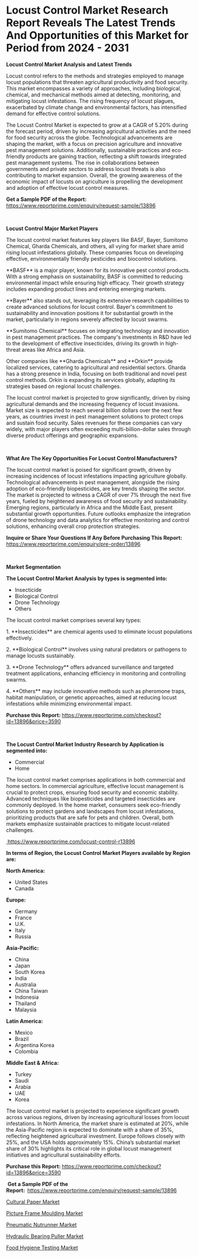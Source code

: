 <p><h1>Locust Control Market Research Report Reveals The Latest Trends And Opportunities of this Market for Period from 2024 - 2031</h1></p><p><strong>Locust Control Market Analysis and Latest Trends</strong></p>
<p><p>Locust control refers to the methods and strategies employed to manage locust populations that threaten agricultural productivity and food security. This market encompasses a variety of approaches, including biological, chemical, and mechanical methods aimed at detecting, monitoring, and mitigating locust infestations. The rising frequency of locust plagues, exacerbated by climate change and environmental factors, has intensified demand for effective control solutions.</p><p>The Locust Control Market is expected to grow at a CAGR of 5.20% during the forecast period, driven by increasing agricultural activities and the need for food security across the globe. Technological advancements are shaping the market, with a focus on precision agriculture and innovative pest management solutions. Additionally, sustainable practices and eco-friendly products are gaining traction, reflecting a shift towards integrated pest management systems. The rise in collaborations between governments and private sectors to address locust threats is also contributing to market expansion. Overall, the growing awareness of the economic impact of locusts on agriculture is propelling the development and adoption of effective locust control measures.</p></p>
<p><strong>Get a Sample PDF of the Report:&nbsp;</strong> <a href="https://www.reportprime.com/enquiry/request-sample/13896?utm_campaign=1110&utm_medium=2&utm_source=Github&utm_content=ia&utm_term=29112024&utm_id=locust-control">https://www.reportprime.com/enquiry/request-sample/13896</a></p>
<p>&nbsp;</p>
<p><strong>Locust Control Major Market Players</strong></p>
<p><p>The locust control market features key players like BASF, Bayer, Sumitomo Chemical, Gharda Chemicals, and others, all vying for market share amid rising locust infestations globally. These companies focus on developing effective, environmentally friendly pesticides and biocontrol solutions.</p><p>**BASF** is a major player, known for its innovative pest control products. With a strong emphasis on sustainability, BASF is committed to reducing environmental impact while ensuring high efficacy. Their growth strategy includes expanding product lines and entering emerging markets.</p><p>**Bayer** also stands out, leveraging its extensive research capabilities to create advanced solutions for locust control. Bayer's commitment to sustainability and innovation positions it for substantial growth in the market, particularly in regions severely affected by locust swarms.</p><p>**Sumitomo Chemical** focuses on integrating technology and innovation in pest management practices. The company's investments in R&D have led to the development of effective insecticides, driving its growth in high-threat areas like Africa and Asia.</p><p>Other companies like **Gharda Chemicals** and **Orkin** provide localized services, catering to agricultural and residential sectors. Gharda has a strong presence in India, focusing on both traditional and novel pest control methods. Orkin is expanding its services globally, adapting its strategies based on regional locust challenges.</p><p>The locust control market is projected to grow significantly, driven by rising agricultural demands and the increasing frequency of locust invasions. Market size is expected to reach several billion dollars over the next few years, as countries invest in pest management solutions to protect crops and sustain food security. Sales revenues for these companies can vary widely, with major players often exceeding multi-billion-dollar sales through diverse product offerings and geographic expansions.</p></p>
<p>&nbsp;</p>
<p><strong>What Are The Key Opportunities For Locust Control Manufacturers?</strong></p>
<p><p>The locust control market is poised for significant growth, driven by increasing incidences of locust infestations impacting agriculture globally. Technological advancements in pest management, alongside the rising adoption of eco-friendly biopesticides, are key trends shaping the sector. The market is projected to witness a CAGR of over 7% through the next five years, fueled by heightened awareness of food security and sustainability. Emerging regions, particularly in Africa and the Middle East, present substantial growth opportunities. Future outlooks emphasize the integration of drone technology and data analytics for effective monitoring and control solutions, enhancing overall crop protection strategies.</p></p>
<p><strong>Inquire or Share Your Questions If Any Before Purchasing This Report:</strong> <a href="https://www.reportprime.com/enquiry/pre-order/13896?utm_campaign=1110&utm_medium=2&utm_source=Github&utm_content=ia&utm_term=29112024&utm_id=locust-control">https://www.reportprime.com/enquiry/pre-order/13896</a></p>
<p>&nbsp;</p>
<p><strong>Market Segmentation</strong></p>
<p><strong>The Locust Control Market Analysis by types is segmented into:</strong></p>
<p><ul><li>Insecticide</li><li>Biological Control</li><li>Drone Technology</li><li>Others</li></ul></p>
<p><p>The locust control market comprises several key types: </p><p>1. **Insecticides** are chemical agents used to eliminate locust populations effectively. </p><p>2. **Biological Control** involves using natural predators or pathogens to manage locusts sustainably. </p><p>3. **Drone Technology** offers advanced surveillance and targeted treatment applications, enhancing efficiency in monitoring and controlling swarms. </p><p>4. **Others** may include innovative methods such as pheromone traps, habitat manipulation, or genetic approaches, aimed at reducing locust infestations while minimizing environmental impact.</p></p>
<p><strong>Purchase this Report:&nbsp;</strong><a href="https://www.reportprime.com/checkout?id=13896&price=3590&utm_campaign=1110&utm_medium=2&utm_source=Github&utm_content=ia&utm_term=29112024&utm_id=locust-control">https://www.reportprime.com/checkout?id=13896&price=3590</a></p>
<p>&nbsp;</p>
<p><strong>The Locust Control Market Industry Research by Application is segmented into:</strong></p>
<p><ul><li>Commercial</li><li>Home</li></ul></p>
<p><p>The locust control market comprises applications in both commercial and home sectors. In commercial agriculture, effective locust management is crucial to protect crops, ensuring food security and economic stability. Advanced techniques like biopesticides and targeted insecticides are commonly deployed. In the home market, consumers seek eco-friendly solutions to protect gardens and landscapes from locust infestations, prioritizing products that are safe for pets and children. Overall, both markets emphasize sustainable practices to mitigate locust-related challenges.</p></p>
<p><a href="https://www.reportprime.com/locust-control-r13896?utm_campaign=1110&utm_medium=2&utm_source=Github&utm_content=ia&utm_term=29112024&utm_id=locust-control">&nbsp;https://www.reportprime.com/locust-control-r13896</a></p>
<p><strong>In terms of Region, the Locust Control Market Players available by Region are:</strong></p>
<p>
    <p> <strong> North America: </strong>
        <ul>
            <li>United States</li>
            <li>Canada</li>
        </ul>
        </p> 
    <p> <strong> Europe: </strong>
        <ul>
            <li>Germany</li>
            <li>France</li>
            <li>U.K.</li>
            <li>Italy</li>
            <li>Russia</li>
        </ul>
        </p> 
    <p> <strong> Asia-Pacific: </strong>
        <ul>
            <li>China</li>
            <li>Japan</li>
            <li>South Korea</li>
            <li>India</li>
            <li>Australia</li>
            <li>China Taiwan</li>
            <li>Indonesia</li>
            <li>Thailand</li>
            <li>Malaysia</li>
        </ul>
        </p> 
    <p> <strong> Latin America: </strong>
        <ul>
            <li>Mexico</li>
            <li>Brazil</li>
            <li>Argentina Korea</li>
            <li>Colombia</li>
        </ul>
        </p> 
    <p> <strong> Middle East & Africa: </strong>
        <ul>
            <li>Turkey</li>
            <li>Saudi</li>
            <li>Arabia</li>
            <li>UAE</li>
            <li>Korea</li>
        </ul>
    </p>
    </p>
<p><p>The locust control market is projected to experience significant growth across various regions, driven by increasing agricultural losses from locust infestations. In North America, the market share is estimated at 20%, while the Asia-Pacific region is expected to dominate with a share of 35%, reflecting heightened agricultural investment. Europe follows closely with 25%, and the USA holds approximately 15%. China’s substantial market share of 30% highlights its critical role in global locust management initiatives and agricultural sustainability efforts.</p></p>
<p><strong>Purchase this Report: </strong><a href="https://www.reportprime.com/checkout?id=13896&price=3590&utm_campaign=1110&utm_medium=2&utm_source=Github&utm_content=ia&utm_term=29112024&utm_id=locust-control">https://www.reportprime.com/checkout?id=13896&price=3590</a></p>
<p>&nbsp;<strong>Get a Sample PDF of the Report:&nbsp;&nbsp;</strong><a href="https://www.reportprime.com/enquiry/request-sample/13896?utm_campaign=1110&utm_medium=2&utm_source=Github&utm_content=ia&utm_term=29112024&utm_id=locust-control">https://www.reportprime.com/enquiry/request-sample/13896</a></p>
<p><strong></strong></p>
<p><p><a href="https://issuu.com/reportprime-2/docs/cultural-paper-market-size-2030.pptx?utm_campaign=1110&utm_medium=2&utm_source=Github&utm_content=ia&utm_term=29112024&utm_id=locust-control">Cultural Paper Market</a></p><p><a href="https://issuu.com/reportprime-2/docs/picture-frame-moulding-market-size-2030.pptx?utm_campaign=1110&utm_medium=2&utm_source=Github&utm_content=ia&utm_term=29112024&utm_id=locust-control">Picture Frame Moulding Market</a></p><p><a href="https://www.linkedin.com/pulse/future-pneumatic-nutrunner-market-revenue-worth-cagr-lezkc?utm_campaign=1110&utm_medium=2&utm_source=Github&utm_content=ia&utm_term=29112024&utm_id=locust-control">Pneumatic Nutrunner Market</a></p><p><a href="https://www.linkedin.com/pulse/hydraulic-bearing-puller-ecosystem-mapping-innovation-8y5ie?utm_campaign=1110&utm_medium=2&utm_source=Github&utm_content=ia&utm_term=29112024&utm_id=locust-control">Hydraulic Bearing Puller Market</a></p><p><a href="https://github.com/WillieWoodard/Market-Research-Report-List-7/blob/main/food-hygiene-testing-market.md?utm_campaign=1110&utm_medium=2&utm_source=Github&utm_content=ia&utm_term=29112024&utm_id=locust-control">Food Hygiene Testing Market</a></p></p>